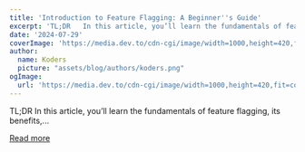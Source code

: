 ```yaml
---
title: 'Introduction to Feature Flagging: A Beginner''s Guide'
excerpt: 'TL;DR   In this article, you’ll learn the fundamentals of feature flagging, its benefits,...'
date: '2024-07-29'
coverImage: 'https://media.dev.to/cdn-cgi/image/width=1000,height=420,fit=cover,gravity=auto,format=auto/https%3A%2F%2Fdev-to-uploads.s3.amazonaws.com%2Fuploads%2Farticles%2F9iboior3vbgeg6qawyf3.png'
author:
  name: Koders
  picture: "assets/blog/authors/koders.png"
ogImage:
  url: 'https://media.dev.to/cdn-cgi/image/width=1000,height=420,fit=cover,gravity=auto,format=auto/https%3A%2F%2Fdev-to-uploads.s3.amazonaws.com%2Fuploads%2Farticles%2F9iboior3vbgeg6qawyf3.png'
---
```


TL;DR   In this article, you’ll learn the fundamentals of feature flagging, its benefits,...

[Read more](https://dev.to/flipt/introduction-to-feature-flagging-a-beginners-guide-4o9c)
